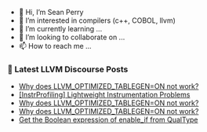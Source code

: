 - 👋 Hi, I’m Sean Perry
- 👀 I’m interested in compilers (c++, COBOL, llvm)
- 🌱 I’m currently learning ...
- 💞️ I’m looking to collaborate on ...
- 📫 How to reach me ...

<!---
s66perry/s66perry is a ✨ special ✨ repository because its `README.md` (this file) appears on your GitHub profile.
You can click the Preview link to take a look at your changes.
--->
### 📕 Latest LLVM Discourse Posts

<!-- DISCOURSE-LLVM:START -->
- [Why does LLVM_OPTIMIZED_TABLEGEN=ON not work?](https://discourse.llvm.org/t/why-does-llvm-optimized-tablegen-on-not-work/75930#post_3)
- [[InstrProfiling] Lightweight Instrumentation Problems](https://discourse.llvm.org/t/instrprofiling-lightweight-instrumentation-problems/75849#post_8)
- [Why does LLVM_OPTIMIZED_TABLEGEN=ON not work?](https://discourse.llvm.org/t/why-does-llvm-optimized-tablegen-on-not-work/75930#post_2)
- [Why does LLVM_OPTIMIZED_TABLEGEN=ON not work?](https://discourse.llvm.org/t/why-does-llvm-optimized-tablegen-on-not-work/75930#post_1)
- [Get the Boolean expression of enable_if from QualType](https://discourse.llvm.org/t/get-the-boolean-expression-of-enable-if-from-qualtype/75920#post_3)
<!-- DISCOURSE-LLVM:END -->

